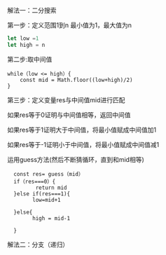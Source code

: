 解法一：二分搜索

第一步：定义范围1到n 最小值为1，最大值为n

~~~	js
let low =1 
let high = n
~~~

第二步:取中间值

~~~	
while（low <= high）{
    const mid = Math.floor((low+high)/2)
}
~~~

第三步：定义变量res与中间值mid进行匹配

如果res等于0证明与中间值相等，返回中间值

如果res等于1证明大于中间值，将最小值赋成中间值加1

如果res等于-1证明小于中间值，将最小值赋成中间值减1

运用guess方法(然后不断猜循环，直到和mid相等)

~~~
  const res= guess（mid）
  if（res===0）{
         return mid
  }else if(res===1){
        low=mid+1
      
  }else{
        high = mid-1
      
  }
~~~

解法二：分支（递归）

